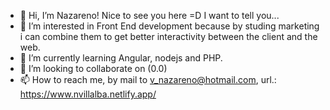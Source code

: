 - 👋 Hi, I’m Nazareno! Nice to see you here =D I want to tell you...
- 👀 I’m interested in Front End development because by studing marketing i can combine them to get better interactivity between the client and the web.
- 🌱 I’m currently learning Angular, nodejs and PHP.
- 💞️ I’m looking to collaborate on (0.0)
- 📫 How to reach me, by mail to v_nazareno@hotmail.com, url.: https://www.nvillalba.netlify.app/

<!---
nvillalba/nvillalba is a ✨ special ✨ repository because its `README.md` (this file) appears on your GitHub profile.
You can click the Preview link to take a look at your changes.
--->
